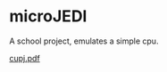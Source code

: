 # microJEDI
A school project, emulates a simple cpu.

[cupj.pdf](https://github.com/JeanRehr/microJEDI/files/6563603/cupj.pdf)
